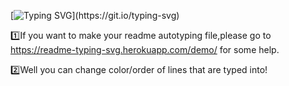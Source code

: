 [![Typing SVG](https://readme-typing-svg.herokuapp.com?font=Fira+Code&pause=1000&width=435&lines=My+name+is+Nguyen+Quang+Huy.;Welcome+to+my+GitHub+profile!)](https://git.io/typing-svg)

1️⃣If you want to make your readme autotyping file,please go to https://readme-typing-svg.herokuapp.com/demo/ for some help.

2️⃣Well you can change color/order of lines that are typed into!
<!---
Dev789-del/Dev789-del is a ✨ special ✨ repository because its `README.md` (this file) appears on your GitHub profile.
You can click the Preview link to take a look at your changes.
--->
